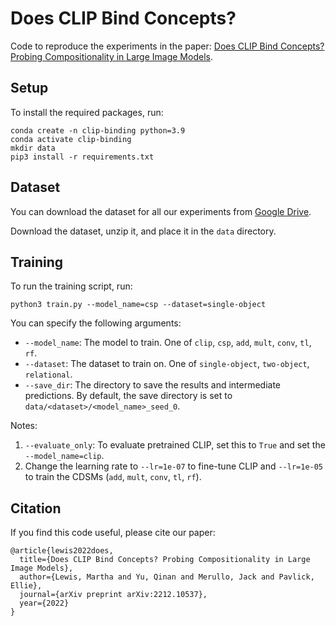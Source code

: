 # Does CLIP Bind Concepts?

Code to reproduce the experiments in the paper: [Does CLIP Bind Concepts? Probing Compositionality in Large Image Models](https://arxiv.org/abs/2212.10537).

## Setup
To install the required packages, run:
```
conda create -n clip-binding python=3.9
conda activate clip-binding
mkdir data
pip3 install -r requirements.txt
```

## Dataset
You can download the dataset for all our experiments from [Google Drive](https://drive.google.com/drive/folders/1mFQTaIYIE01fOe1Wvc51V8cGbFuDzGBI?usp=sharing).

Download the dataset, unzip it, and place it in the `data` directory.


## Training
To run the training script, run:
```
python3 train.py --model_name=csp --dataset=single-object
```

You can specify the following arguments:
- `--model_name`: The model to train. One of `clip`, `csp`, `add`, `mult`, `conv`, `tl`, `rf`.
- `--dataset`: The dataset to train on. One of `single-object`, `two-object`, `relational`.
- `--save_dir`: The directory to save the results and intermediate predictions. By default, the save directory is set to `data/<dataset>/<model_name>_seed_0`.

Notes:
1.  `--evaluate_only`: To evaluate pretrained CLIP, set this to `True` and set the `--model_name=clip`.
2.  Change the learning rate to `--lr=1e-07` to fine-tune CLIP and `--lr=1e-05` to train the CDSMs (`add`, `mult`, `conv`, `tl`, `rf`).

## Citation

If you find this code useful, please cite our paper:

```
@article{lewis2022does,
  title={Does CLIP Bind Concepts? Probing Compositionality in Large Image Models},
  author={Lewis, Martha and Yu, Qinan and Merullo, Jack and Pavlick, Ellie},
  journal={arXiv preprint arXiv:2212.10537},
  year={2022}
}
```
